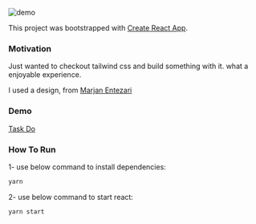 ![demo](https://imgur.com/pTpQrDI.png)

This project was bootstrapped with [Create React App](https://github.com/facebook/create-react-app).


### Motivation
Just wanted to checkout tailwind css and build something with it. what a enjoyable experience.

I used a design, from [Marjan Entezari](https://www.linkedin.com/in/marjan-entezari-9050b4137/)   

### Demo
[Task Do](https://codesandbox.io/s/nifty-night-s1wv3)

### How To Run

1- use below command to install dependencies:

```javascript
yarn
```

2- use below command to start react:

```
yarn start
```
